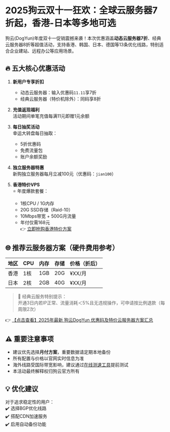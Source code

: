 # 2025狗云双十一狂欢：全球云服务器7折起，香港-日本等多地可选

狗云(DogYun)年度双十一促销震撼来袭！本次优惠涵盖**动态云服务器7折**、经典云服务器8折等超值活动，支持香港、韩国、日本、德国等13条优化线路，特别适合企业建站、远程办公等应用场景。

## 🔥 五大核心优惠活动

1. **新用户专享折扣**  
   - 动态云服务器：输入优惠码`11.11`享7折  
   - 经典云服务器（特价机除外）：同码享8折

2. **充值返现福利**  
   活动期间单笔充值每满11元即赠1元余额

3. **每日抽奖活动**  
   幸运大转盘每日抽取：  
   - 5折优惠码  
   - 免费流量包  
   - 账户余额奖励

4. **独立服务器特惠**  
   新购独立服务器每月立减100元（优惠码：`jian100`）

5. **香港特价VPS**  
   ⭐ 年度爆款套餐：  
   - 1核CPU / 1G内存  
   - 20G SSD存储（Raid-10）  
   - 10Mbps带宽 + 500G月流量  
   - 年付仅需168元  
   👉 [立即抢购香港特价方案](https://bit.ly/DogYun)

## 🌐 推荐云服务器方案（硬件费用参考）

| 地区 | CPU | 内存 | 存储 | 价格（折后） |
|------|-----|------|------|-------------|
| 香港 | 1核 | 1GB  | 20G  | ¥XX/月      |
| 日本 | 2核 | 2GB  | 40G  | ¥XX/月      |

> 📢 经典云服务特别提示：  
> 开通3日内若IP正常、流量消耗＜5%且无违规操作，可申请按比例退款（每周限2次）

👉 [【点击查看】2025年最新 狗云DogYun 优惠码及特价云服务器方案汇总](https://bit.ly/DogYun)

## ⚠️ 重要注意事项

- 建议优先选择**月付方案**，重要数据请定期本地备份
- 所有配置与价格以官网实时信息为准
- 海外线路受国际带宽影响，建议通过[在线测速工具](https://bit.ly/DogYun)提前测试
- 本活动最终解释权归狗云官方所有

## 💡 优化建议

对于追求稳定性的用户：  
✔️ 选择BGP优化线路  
✔️ 搭配CDN加速服务  
✔️ 启用自动备份功能